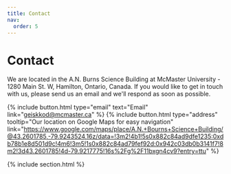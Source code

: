 ```yaml
---
title: Contact
nav:
  order: 5
---
```


# Contact

We are located in the A.N. Burns Science Building at McMaster University - 1280 Main St. W, Hamilton, Ontario, Canada. If you would like to get in touch with us, please send us an email and we'll respond as soon as possible.

{%
  include button.html
  type="email"
  text="Email"
  link="geiskkod@mcmaster.ca"
%}
{%
  include button.html
  type="address"
  tooltip="Our location on Google Maps for easy navigation"
  link="https://www.google.com/maps/place/A.N.+Bourns+Science+Building/@43.2601785,-79.9243524,16z/data=!3m2!4b1!5s0x882c84ad9dfe1235:0xdb78b1e8d501d9c!4m6!3m5!1s0x882c84ad79fef92d:0x942c03db0b3141f7!8m2!3d43.2601785!4d-79.9217775!16s%2Fg%2F11bxgn4cv9?entry=ttu"
%}

{% include section.html %}
